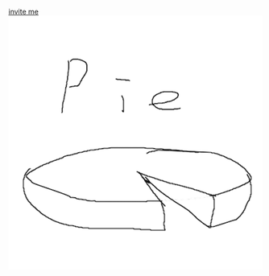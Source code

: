 [invite me](https://discord.com/oauth2/authorize?client_id=1403397589381939401&permissions=109584&integration_type=0&scope=bot)
![image](https://github.com/Redths-Gay-Club/DiscordAnalyzePie/blob/master/icon.png)
